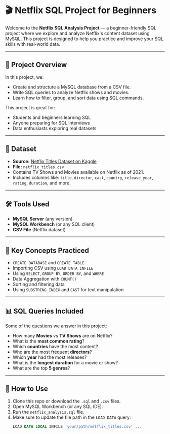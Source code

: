 # 🎬 Netflix SQL Project for Beginners

Welcome to the **Netflix SQL Analysis Project** — a beginner-friendly SQL project where we explore and analyze Netflix's content dataset using MySQL. This project is designed to help you practice and improve your SQL skills with real-world data.

---

## 📌 Project Overview

In this project, we:
- Create and structure a MySQL database from a CSV file.
- Write SQL queries to analyze Netflix shows and movies.
- Learn how to filter, group, and sort data using SQL commands.

This project is great for:
- Students and beginners learning SQL
- Anyone preparing for SQL interviews
- Data enthusiasts exploring real datasets

---

## 📂 Dataset

- **Source:** [Netflix Titles Dataset on Kaggle](https://www.kaggle.com/datasets/shivamb/netflix-shows)
- **File:** `netflix_titles.csv`
- Contains TV Shows and Movies available on Netflix as of 2021.
- Includes columns like: `title`, `director`, `cast`, `country`, `release_year`, `rating`, `duration`, and more.

---

## 🛠️ Tools Used

- **MySQL Server** (any version)
- **MySQL Workbench** (or any SQL client)
- **CSV File** (Netflix dataset)

---

## 🧩 Key Concepts Practiced

- `CREATE DATABASE` and `CREATE TABLE`
- Importing CSV using `LOAD DATA INFILE`
- Using `SELECT`, `GROUP BY`, `ORDER BY`, and `WHERE`
- Data Aggregation with `COUNT()`
- Sorting and filtering data
- Using `SUBSTRING_INDEX` and `CAST` for text manipulation

---

## 📊 SQL Queries Included

Some of the questions we answer in this project:

- How many **Movies** vs **TV Shows** are on Netflix?
- What is the **most common rating**?
- Which **countries** have the most content?
- Who are the most frequent **directors**?
- Which **year** had the most releases?
- What is the **longest duration** for a movie or show?
- What are the top **5 genres**?

---

## 🚀 How to Use

1. Clone this repo or download the `.sql` and `.csv` files.
2. Open MySQL Workbench (or any SQL IDE).
3. Run the `netflix_analysis.sql` file.
4. Make sure to update the file path in the `LOAD DATA` query:
   ```sql
   LOAD DATA LOCAL INFILE 'your/path/netflix_titles.csv' ...
